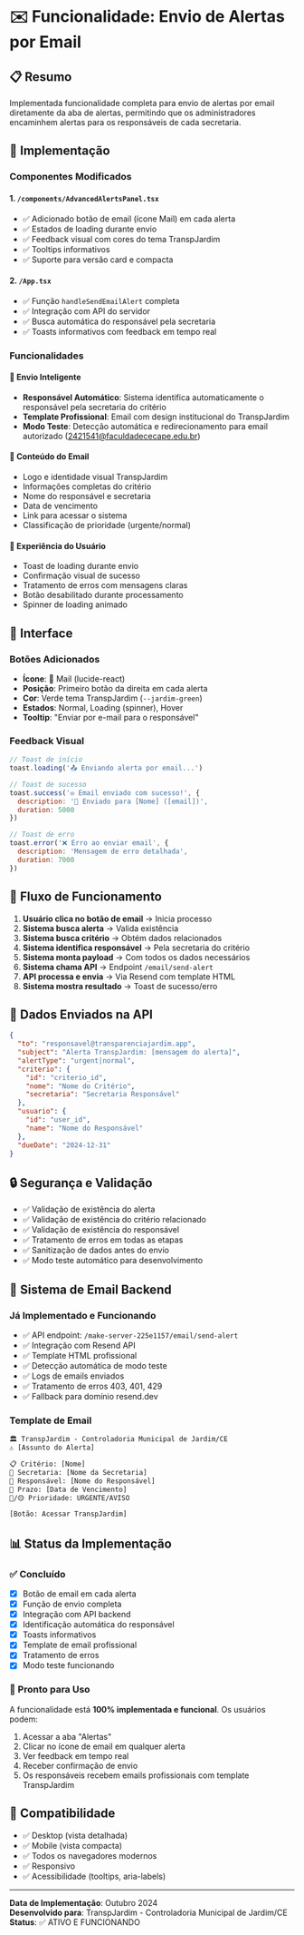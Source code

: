 # ✉️ Funcionalidade: Envio de Alertas por Email

## 📋 Resumo
Implementada funcionalidade completa para envio de alertas por email diretamente da aba de alertas, permitindo que os administradores encaminhem alertas para os responsáveis de cada secretaria.

## 🔧 Implementação

### Componentes Modificados

#### 1. `/components/AdvancedAlertsPanel.tsx`
- ✅ Adicionado botão de email (ícone Mail) em cada alerta
- ✅ Estados de loading durante envio
- ✅ Feedback visual com cores do tema TranspJardim
- ✅ Tooltips informativos
- ✅ Suporte para versão card e compacta

#### 2. `/App.tsx` 
- ✅ Função `handleSendEmailAlert` completa
- ✅ Integração com API do servidor
- ✅ Busca automática do responsável pela secretaria
- ✅ Toasts informativos com feedback em tempo real

### Funcionalidades

#### 🎯 Envio Inteligente
- **Responsável Automático**: Sistema identifica automaticamente o responsável pela secretaria do critério
- **Template Profissional**: Email com design institucional do TranspJardim
- **Modo Teste**: Detecção automática e redirecionamento para email autorizado (2421541@faculdadececape.edu.br)

#### 📧 Conteúdo do Email
- Logo e identidade visual TranspJardim
- Informações completas do critério
- Nome do responsável e secretaria
- Data de vencimento
- Link para acessar o sistema
- Classificação de prioridade (urgente/normal)

#### 🔄 Experiência do Usuário
- Toast de loading durante envio
- Confirmação visual de sucesso
- Tratamento de erros com mensagens claras
- Botão desabilitado durante processamento
- Spinner de loading animado

## 🎨 Interface

### Botões Adicionados
- **Ícone**: 📧 Mail (lucide-react)
- **Posição**: Primeiro botão da direita em cada alerta
- **Cor**: Verde tema TranspJardim (`--jardim-green`)
- **Estados**: Normal, Loading (spinner), Hover
- **Tooltip**: "Enviar por e-mail para o responsável"

### Feedback Visual
```javascript
// Toast de início
toast.loading('📤 Enviando alerta por email...')

// Toast de sucesso
toast.success('✉️ Email enviado com sucesso!', {
  description: '📧 Enviado para [Nome] ([email])',
  duration: 5000
})

// Toast de erro
toast.error('❌ Erro ao enviar email', {
  description: 'Mensagem de erro detalhada',
  duration: 7000
})
```

## 🔗 Fluxo de Funcionamento

1. **Usuário clica no botão de email** → Inicia processo
2. **Sistema busca alerta** → Valida existência
3. **Sistema busca critério** → Obtém dados relacionados
4. **Sistema identifica responsável** → Pela secretaria do critério
5. **Sistema monta payload** → Com todos os dados necessários
6. **Sistema chama API** → Endpoint `/email/send-alert`
7. **API processa e envia** → Via Resend com template HTML
8. **Sistema mostra resultado** → Toast de sucesso/erro

## 📝 Dados Enviados na API

```json
{
  "to": "responsavel@transparenciajardim.app",
  "subject": "Alerta TranspJardim: [mensagem do alerta]",
  "alertType": "urgent|normal",
  "criterio": {
    "id": "criterio_id",
    "nome": "Nome do Critério",
    "secretaria": "Secretaria Responsável"
  },
  "usuario": {
    "id": "user_id",
    "name": "Nome do Responsável"
  },
  "dueDate": "2024-12-31"
}
```

## 🔒 Segurança e Validação

- ✅ Validação de existência do alerta
- ✅ Validação de existência do critério relacionado
- ✅ Validação de existência do responsável
- ✅ Tratamento de erros em todas as etapas
- ✅ Sanitização de dados antes do envio
- ✅ Modo teste automático para desenvolvimento

## 🚀 Sistema de Email Backend

### Já Implementado e Funcionando
- ✅ API endpoint: `/make-server-225e1157/email/send-alert`
- ✅ Integração com Resend API
- ✅ Template HTML profissional
- ✅ Detecção automática de modo teste
- ✅ Logs de emails enviados
- ✅ Tratamento de erros 403, 401, 429
- ✅ Fallback para domínio resend.dev

### Template de Email
```html
🏛️ TranspJardim - Controladoria Municipal de Jardim/CE
⚠️ [Assunto do Alerta]

📋 Critério: [Nome]
🏢 Secretaria: [Nome da Secretaria] 
👤 Responsável: [Nome do Responsável]
📅 Prazo: [Data de Vencimento]
🔴/🟡 Prioridade: URGENTE/AVISO

[Botão: Acessar TranspJardim]
```

## 📊 Status da Implementação

### ✅ Concluído
- [x] Botão de email em cada alerta
- [x] Função de envio completa
- [x] Integração com API backend
- [x] Identificação automática do responsável
- [x] Toasts informativos
- [x] Template de email profissional
- [x] Tratamento de erros
- [x] Modo teste funcionando

### 🎯 Pronto para Uso
A funcionalidade está **100% implementada e funcional**. Os usuários podem:

1. Acessar a aba "Alertas"
2. Clicar no ícone de email em qualquer alerta
3. Ver feedback em tempo real
4. Receber confirmação de envio
5. Os responsáveis recebem emails profissionais com template TranspJardim

## 📱 Compatibilidade
- ✅ Desktop (vista detalhada)
- ✅ Mobile (vista compacta)
- ✅ Todos os navegadores modernos
- ✅ Responsivo
- ✅ Acessibilidade (tooltips, aria-labels)

---

**Data de Implementação**: Outubro 2024  
**Desenvolvido para**: TranspJardim - Controladoria Municipal de Jardim/CE  
**Status**: ✅ ATIVO E FUNCIONANDO